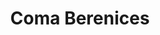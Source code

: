 ---
title: "Coma Berenices"
hashtag: coma-berenices
borders:
  - Boötes
  - Canes Venatici
  - Leo
  - Ursa Major
  - Virgo
layout: hashtag
subdivision-of:
  - northern celestial hemisphere
tags:
  - Constellation
---